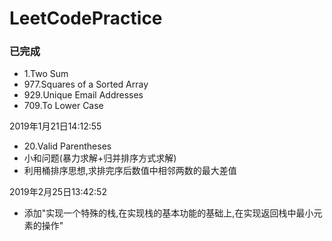 # LeetCodePractice
<h3>已完成</h3>

* 1.Two Sum
* 977.Squares of a Sorted Array
* 929.Unique Email Addresses
* 709.To Lower Case

2019年1月21日14:12:55
* 20.Valid Parentheses
* 小和问题(暴力求解+归并排序方式求解)
* 利用桶排序思想,求排完序后数值中相邻两数的最大差值

2019年2月25日13:42:52
* 添加"实现一个特殊的栈,在实现栈的基本功能的基础上,在实现返回栈中最小元素的操作"